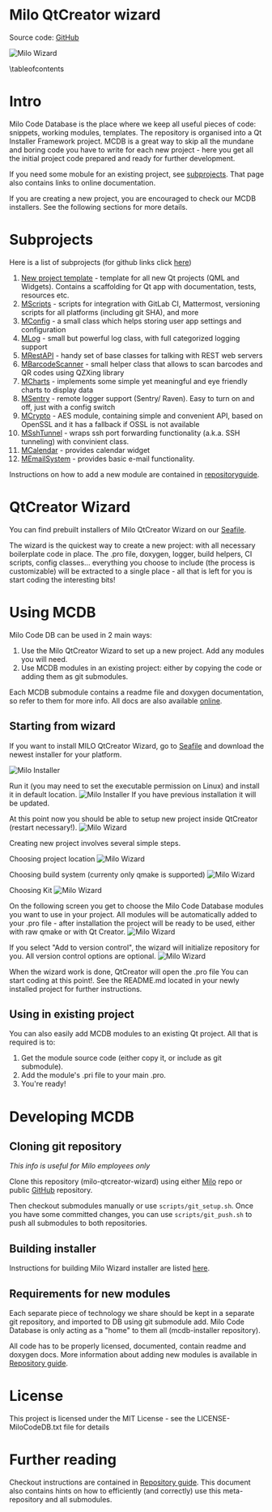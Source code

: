 Milo QtCreator wizard
===

Source code: [GitHub](https://github.com/milosolutions)

![Milo Wizard](doc/img/wizard_selection.png "Milo wizard in QtCreator")

\tableofcontents

# Intro

Milo Code Database is the place where we keep all useful pieces of code:
snippets, working modules, templates. The repository is organised into a Qt
Installer Framework project. MCDB is a great way to skip all the mundane and
boring code you have to write for each new project - here you get all the
initial project code prepared and ready for further development.

If you need some mobule for an existing project, see [subprojects](doc/subprojects.md). That page
also contains links to online documentation.

If you are creating a new project, you are encouraged to check our MCDB
installers. See the following sections for more details.

# Subprojects

Here is a list of subprojects (for github links click [here](doc/subprojects.md))
1. [New project template](https://docs.milosolutions.com/milo-code-db/mwizardtemplate) - template for all new Qt projects (QML and Widgets).
Contains a scaffolding for Qt app with documentation, tests, resources etc.
2. [MScripts](https://docs.milosolutions.com/milo-code-db/mscripts) - scripts for integration with GitLab CI, Mattermost, versioning
scripts for all platforms (including git SHA), and more
3. [MConfig](https://docs.milosolutions.com/milo-code-db/mconfig) - a small class which helps storing user app settings and configuration
4. [MLog](https://docs.milosolutions.com/milo-code-db/mlog) - small but powerful log class, with full categorized logging support
5. [MRestAPI](https://docs.milosolutions.com/milo-code-db/mrestapi) - handy set of base classes for talking with REST web servers
6. [MBarcodeScanner](https://docs.milosolutions.com/milo-code-db/mbarcodescanner) - small helper class that allows to scan barcodes and QR codes
using QZXing library
7. [MCharts](https://docs.milosolutions.com/milo-code-db/mcharts) - implements some simple yet meaningful and eye friendly charts to display data
8. [MSentry](https://docs.milosolutions.com/milo-code-db/msentry) - remote logger support (Sentry/ Raven). Easy to turn on and off, just with a config switch
9. [MCrypto](https://docs.milosolutions.com/milo-code-db/mcrypto) - AES module, containing simple and convenient API, based on OpenSSL and it has a fallback if OSSL is not available
10. [MSshTunnel](https://docs.milosolutions.com/milo-code-db/msshtunnel) - wraps ssh port forwarding functionality (a.k.a. SSH tunneling) with convinient class.
11. [MCalendar](https://docs.milosolutions.com/milo-code-db/mcalendar) - provides calendar widget
12. [MEmailSystem](https://docs.milosolutions.com/milo-code-db/memailsystem) - provides basic e-mail functionality.


Instructions on how to add a new module are contained in [repositoryguide](doc/repositoryguide.md).

# QtCreator Wizard

You can find prebuilt installers of Milo QtCreator Wizard on our
[Seafile](https://seafile.milosolutions.com/d/2c50614e1e/).

The wizard is the quickest way to create a new project: with all
necessary boilerplate code in place. The .pro file, doxygen, logger, build
helpers, CI scripts, config classes... everything you choose to include
(the process is customizable) will be extracted to a single place - all
that is left for you is start coding the
interesting bits!

# Using MCDB

Milo Code DB can be used in 2 main ways:

1. Use the Milo QtCreator Wizard to set up a new project. Add any modules you will need.
2. Use MCDB modules in an existing project: either by copying the code or adding
them as git submodules.

Each MCDB submodule contains a readme file and doxygen documentation, so refer
to them for more info. All docs are also available
[online](https://git.milosolutions.com/milo-code-database/milo-qtcreator-wizard/blob/master/doc/subprojects.md).

## Starting from wizard

If you want to install MILO QtCreator Wizard, go to
[Seafile](https://seafile.milosolutions.com/d/2c50614e1e/) and download the
newest installer for your platform.

![Milo Installer](doc/img/installer_intro.png "Milo installer")

Run it (you may need to set the executable permission on Linux) and install it in default location.
![Milo Installer](doc/img/installer_location.png "Milo installer location")
If you have previous installation it will be updated.

At this point now you should be able to setup new project inside QtCreator (restart necessary!).
![Milo Wizard](doc/img/wizard_selection.png "Milo wizard in QtCreator")

Creating new project involves several simple steps.

Choosing project location
![Milo Wizard](doc/img/wizard_project_location.png "Choosing project location")

Choosing build system (currenty only qmake is supported)
![Milo Wizard](doc/img/wizard_build_system.png "Choosing build system")

Choosing Kit
![Milo Wizard](doc/img/wizard_kit.png "Choosing kit")

On the following screen you get to choose the Milo Code Database modules you
want to use in your project. All modules will be automatically added to your
.pro file - after installation the project will be ready to be used, either
with raw qmake or with Qt Creator.
![Milo Wizard](doc/img/wizard_modules.png "Modules to choose")

If you select "Add to version control", the wizard will initialize repository for you.
All version control options are  optional.
![Milo Wizard](doc/img/wizard_summary.png "Wizard summary")

When the wizard work is done, QtCreator will open the .pro file 
You can start coding at this point!. See the README.md located in your newly installed project for further
instructions.

## Using in existing project

You can also easily add MCDB modules to an existing Qt project. All that is
required is to:

1. Get the module source code (either copy it, or include as git submodule).
2. Add the module's .pri file to your main .pro.
3. You're ready!

# Developing MCDB

## Cloning git repository

*This info is useful for Milo employees only*

Clone this repository (milo-qtcreator-wizard) using either [Milo](https://git.milosolutions.com/milo-code-database/milo-qtcreator-wizard) repo or public
[GitHub](https://github.com/milosolutions/milo-qtcreator-wizard) repository.

Then checkout submodules manually or use `scripts/git_setup.sh`. Once you have
some committed changes, you can use `scripts/git_push.sh` to push all submodules
to both repositories.

## Building installer

Instructions for building Milo Wizard installer are listed
[here](doc/buildinginstaller.md).


## Requirements for new modules

Each separate piece of technology we share should be kept in a separate git
repository, and imported to DB using git submodule add. Milo Code Database
is only acting as a "home" to them all (mcdb-installer repository).

All code has to be properly licensed, documented, contain readme and doxygen
docs. More information about adding new modules is available in
[Repository guide](doc/repositoryguide.md).

# License

This project is licensed under the MIT License - see the LICENSE-MiloCodeDB.txt
file for details

# Further reading 

Checkout instructions are contained in [Repository guide](doc/repositoryguide.md).
This document also contains hints on how to efficiently (and correctly) use this
meta-repository and all submodules.

